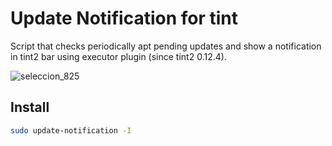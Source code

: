# Update Notification for tint 
Script that checks periodically apt pending updates and show a notification in tint2 bar using executor plugin (since tint2 0.12.4).  

![seleccion_825](https://user-images.githubusercontent.com/32820131/40354912-55396e4c-5db5-11e8-9b22-aaeedc7e91e3.png)

## Install
```bash
sudo update-notification -I 
```
